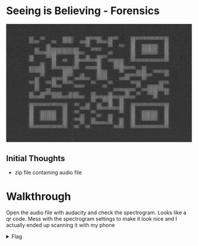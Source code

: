 # Seeing is Believing - Forensics

![Title](images/title.png)

## Initial Thoughts

* zip file containing audio file

# Walkthrough

Open the audio file with audacity and check the spectrogram. Looks like a qr code. Mess with the spectrogram settings to make it look nice and I actually ended up scanning it with my phone

<details>
	<summary>Flag</summary>

the_flag_is{A_sP3c7r0grAm?!}
</details>